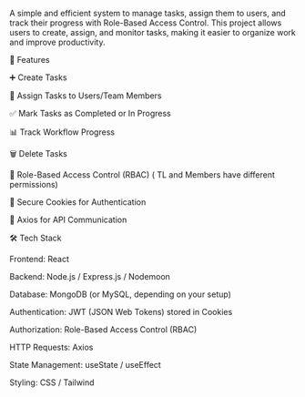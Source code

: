 A simple and efficient system to manage tasks, assign them to users, and track their progress with Role-Based Access Control. This project allows users to create, assign, and monitor tasks, making it easier to organize work and improve productivity.

🚀 Features

➕ Create Tasks

👥 Assign Tasks to Users/Team Members

✅ Mark Tasks as Completed or In Progress

📊 Track Workflow Progress

🗑️ Delete Tasks

🔑 Role-Based Access Control (RBAC) ( TL and Members have different permissions)

🍪 Secure Cookies for Authentication

📡 Axios for API Communication

🛠️ Tech Stack

Frontend: React

Backend: Node.js / Express.js / Nodemoon

Database: MongoDB (or MySQL, depending on your setup)

Authentication: JWT (JSON Web Tokens) stored in Cookies

Authorization: Role-Based Access Control (RBAC)

HTTP Requests: Axios

State Management: useState / useEffect

Styling: CSS / Tailwind
